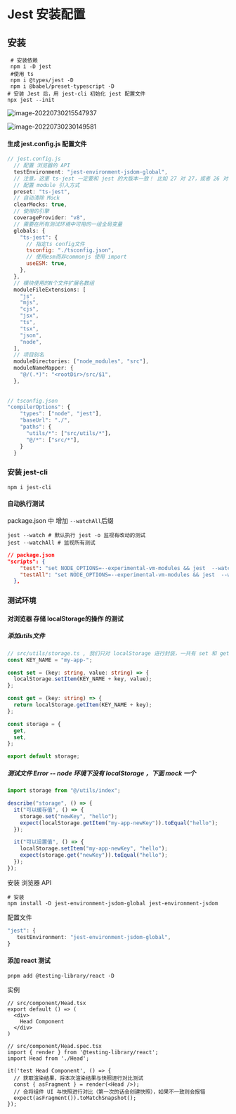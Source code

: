# Jest 安装配置

## 安装

```shell
 # 安装依赖
 npm i -D jest
 #使用 ts 
 npm i @types/jest -D
 npm i @babel/preset-typescript -D
# 安装 Jest 后，用 jest-cli 初始化 jest 配置文件
npx jest --init
```

![image-20220730215547937](C:\Users\liu\AppData\Roaming\Typora\typora-user-images\image-20220730215547937.png)

![image-20220730230149581](C:\Users\liu\AppData\Roaming\Typora\typora-user-images\image-20220730230149581.png)

#### 生成 **jest.config.js** 配置文件

```js
// jest.config.js
  // 配置 浏览器的 API
  testEnvironment: "jest-environment-jsdom-global",
  // 注意，这里 ts-jest 一定要和 jest 的大版本一致！ 比如 27 对 27，或者 26 对 26，否则会有兼容问题！
  // 配置 module 引入方式
  preset: "ts-jest",
  // 自动清除 Mock
  clearMocks: true,
  // 使用的引擎
  coverageProvider: "v8",
  // 需要在所有测试环境中可用的一组全局变量
  globals: {
    "ts-jest": {
      // 指定ts config文件
      tsconfig: "./tsconfig.json",
      // 使用esm而非commonjs 使用 import
      useESM: true,
    },
  },
  // 模块使用的N个文件扩展名数组
  moduleFileExtensions: [
    "js",
    "mjs",
    "cjs",
    "jsx",
    "ts",
    "tsx",
    "json",
    "node",
  ],
  // 项目别名
  moduleDirectories: ["node_modules", "src"],
  moduleNameMapper: {
    "@/(.*)": "<rootDir>/src/$1",
  },
      
      
// tsconfig.json
"compilerOptions": {
    "types": ["node", "jest"],
    "baseUrl": "./",
    "paths": {
      "utils/*": ["src/utils/*"]，
      "@/*": ["src/*"],
    }
  }
```

### 安装 jest-cli 

```
npm i jest-cli
```

#### 自动执行测试

package.json 中 增加 `--watchAll`后缀

```shell
jest --watch # 默认执行 jest -o 监视有改动的测试
jest --watchAll # 监视所有测试
```

```json
// package.json
"scripts": {
    "test": "set NODE_OPTIONS=--experimental-vm-modules && jest  --watch",
    "testAll": "set NODE_OPTIONS=--experimental-vm-modules && jest  --watchAll"
  },
```



### 测试环境

#### 对浏览器 存储 localStorage的操作 的测试

##### 添加utils文件

```ts
// src/utils/storage.ts , 我们只对 localStorage 进行封装，一共有 set 和 get 两个函数
const KEY_NAME = "my-app-";

const set = (key: string, value: string) => {
  localStorage.setItem(KEY_NAME + key, value);
};

const get = (key: string) => {
  return localStorage.getItem(KEY_NAME + key);
};

const storage = {
  get,
  set,
};

export default storage;
```

##### 测试文件  Error  --  node 环境下没有 localStorage ，下面 mock 一个

```ts
import storage from "@/utils/index";

describe("storage", () => {
  it("可以缓存值", () => {
    storage.set("newKey", "hello");
    expect(localStorage.getItem("my-app-newKey")).toEqual("hello");
  });

  it("可以设置值", () => {
    localStorage.setItem("my-app-newKey", "hello");
    expect(storage.get("newKey")).toEqual("hello");
  });
});
```

安装 浏览器 API

```shell
# 安装
npm install -D jest-environment-jsdom-global jest-environment-jsdom
```

配置文件

```ts
"jest": {
   testEnvironment: "jest-environment-jsdom-global",
}
```



#### 添加 react 测试 

```shell
pnpm add @testing-library/react -D
```



实例

```tsx
// src/component/Head.tsx
export default () => (
  <div>
    Head Component
  </div>
)

// src/component/Head.spec.tsx
import { render } from '@testing-library/react';
import Head from './Head';

it('test Head Component', () => {
  // 获取渲染结果，将本次渲染结果与快照进行对比测试
  const { asFragment } = render(<Head />);
  // 会将组件 UI 与快照进行对比（第一次的话会创建快照），如果不一致则会报错
  expect(asFragment()).toMatchSnapshot();
});
```

